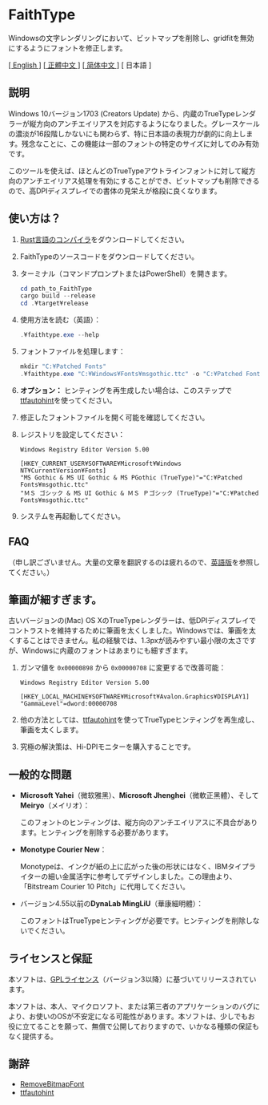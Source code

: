 # FaithType

Windowsの文字レンダリングにおいて、ビットマップを削除し、gridfitを無効にするようにフォントを修正します。

[\[ English \]](Readme.md) [\[ 正體中文 \]](Readme-zh_tw.md) [\[ 简体中文 \]](Readme-zh_cn.md) \[ 日本語 \]

## 説明

Windows 10バージョン1703 (Creators Update) から、内蔵のTrueTypeレンダラーが縦方向のアンチエイリアスを対応するようになりました。グレースケールの濃淡が16段階しかないにも関わらず、特に日本語の表現力が劇的に向上します。残念なことに、この機能は一部のフォントの特定のサイズに対してのみ有効です。

このツールを使えば、ほとんどのTrueTypeアウトラインフォントに対して縦方向のアンチエイリアス処理を有効にすることができ、ビットマップも削除できるので、高DPIディスプレイでの書体の見栄えが格段に良くなります。

## 使い方は？

1. [Rust言語のコンパイラ](https://www.rust-lang.org/tools/install)をダウンロードしてください。

2. FaithTypeのソースコードをダウンロードしてください。

3. ターミナル（コマンドプロンプトまたはPowerShell）を開きます。
   ```ps1
   cd path_to_FaithType
   cargo build --release
   cd .¥target¥release
   ```

4. 使用方法を読む（英語）：
   ```ps1
   .¥faithtype.exe --help
   ```

5. フォントファイルを処理します：
   ```ps1
   mkdir "C:¥Patched Fonts"
   .¥faithtype.exe "C:¥Windows¥Fonts¥msgothic.ttc" -o "C:¥Patched Fonts¥msgothic.ttc"
   ```

6. **オプション：** ヒンティングを再生成したい場合は、このステップで[ttfautohint](https://www.freetype.org/ttfautohint/#download)を使ってください。

7. 修正したフォントファイルを開く可能を確認してください。

8. レジストリを設定してください：
   ```reg
   Windows Registry Editor Version 5.00

   [HKEY_CURRENT_USER¥SOFTWARE¥Microsoft¥Windows NT¥CurrentVersion¥Fonts]
   "MS Gothic & MS UI Gothic & MS PGothic (TrueType)"="C:¥Patched Fonts¥msgothic.ttc"
   "ＭＳ ゴシック & MS UI Gothic & ＭＳ Ｐゴシック (TrueType)"="C:¥Patched Fonts¥msgothic.ttc"
   ```

9. システムを再起動してください。

## FAQ

（申し訳ございません。大量の文章を翻訳するのは疲れるので、[英語版](Readme.md)を参照してください。）

## 筆画が細すぎます。

古いバージョンの(Mac) OS XのTrueTypeレンダラーは、低DPIディスプレイでコントラストを維持するために筆画を太くしました。Windowsでは、筆画を太くすることはできません。私の経験では、1.3pxが読みやすい最小限の太さですが、Windowsに内蔵のフォントはあまりにも細すぎます。

1. ガンマ値を `0x00000898` から `0x00000708` に変更するで改善可能：
   ```reg
   Windows Registry Editor Version 5.00

   [HKEY_LOCAL_MACHINE¥SOFTWARE¥Microsoft¥Avalon.Graphics¥DISPLAY1]
   "GammaLevel"=dword:00000708
   ```

2. 他の方法としては、[ttfautohint](https://www.freetype.org/ttfautohint/)を使ってTrueTypeヒンティングを再生成し、筆画を太くします。

3. 究極の解決策は、Hi-DPIモニターを購入することです。

## 一般的な問題

- **Microsoft Yahei**（微软雅黑）、**Microsoft Jhenghei**（微軟正黑體）、そして**Meiryo**（メイリオ）：

  このフォントのヒンティングは、縦方向のアンチエイリアスに不具合があります。ヒンティングを削除する必要があります。

- **Monotype Courier New**：

  Monotypeは、インクが紙の上に広がった後の形状にはなく、IBMタイプライターの細い金属活字に参考してデザインしました。この理由より、「Bitstream Courier 10 Pitch」に代用してください。

- バージョン4.55以前の**DynaLab MingLiU**（華康細明體）：

  このフォントはTrueTypeヒンティングが必要です。ヒンティングを削除しないでください。

## ライセンスと保証

本ソフトは、[GPLライセンス](LICENSE)（バージョン3以降）に基づいてリリースされています。

本ソフトは、本人、マイクロソフト、または第三者のアプリケーションのバグにより、お使いのOSが不安定になる可能性があります。本ソフトは、少しでもお役に立てることを願って、無償で公開しておりますので、いかなる種類の保証もなく提供する。

## 謝辞

- [RemoveBitmapFont](https://github.com/tkumata/RemoveBitmapFont)
- [ttfautohint](https://www.freetype.org/ttfautohint/)
